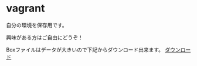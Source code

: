 # vagrant
自分の環境を保存用です。

興味がある方はご自由にどうぞ！

Boxファイルはデータが大きいので下記からダウンロード出来ます。
[ダウンロード](https://www.dropbox.com/sh/h8p41zuw1xcyg22/AADGsMhLnsecYaHDRXw1kWCRa?dl=0)
